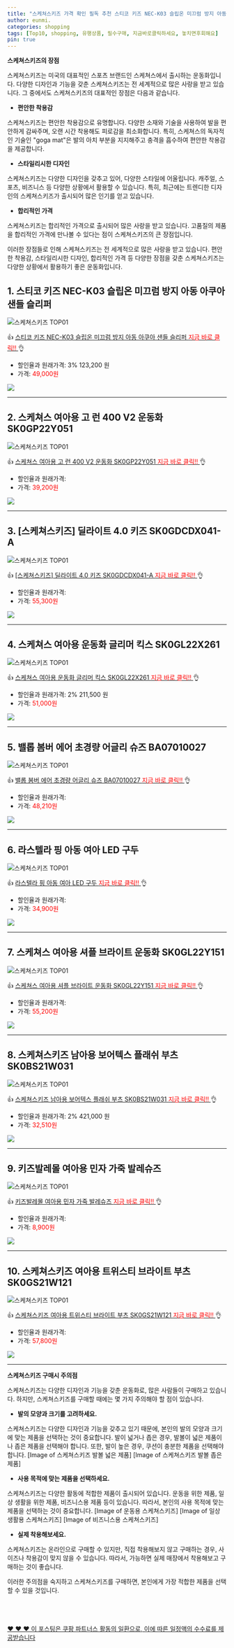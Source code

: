 ```yaml
---
title: "스케쳐스키즈 가격 확인 필독 추천 스티코 키즈 NEC-K03 슬립온 미끄럼 방지 아동 아쿠아 샌들 슬리퍼 비교 장점 구매가이드"
author: eunmi.
categories: shopping
tags: [Top10, shopping, 유행상품, 필수구매, 지금바로클릭하세요, 놓치면후회해요]
pin: true
---
```

**스케쳐스키즈의 장점**

스케쳐스키즈는 미국의 대표적인 스포츠 브랜드인 스케쳐스에서 출시하는 운동화입니다. 다양한 디자인과 기능을 갖춘 스케쳐스키즈는 전 세계적으로 많은 사랑을 받고 있습니다. 그 중에서도 스케쳐스키즈의 대표적인 장점은 다음과 같습니다.

* **편안한 착용감**

스케쳐스키즈는 편안한 착용감으로 유명합니다. 다양한 소재와 기술을 사용하여 발을 편안하게 감싸주며, 오랜 시간 착용해도 피로감을 최소화합니다. 특히, 스케쳐스의 독자적인 기술인 "goga mat"은 발의 아치 부분을 지지해주고 충격을 흡수하여 편안한 착용감을 제공합니다.

* **스타일리시한 디자인**

스케쳐스키즈는 다양한 디자인을 갖추고 있어, 다양한 스타일에 어울립니다. 캐주얼, 스포츠, 비즈니스 등 다양한 상황에서 활용할 수 있습니다. 특히, 최근에는 트렌디한 디자인의 스케쳐스키즈가 출시되어 많은 인기를 얻고 있습니다.

* **합리적인 가격**

스케쳐스키즈는 합리적인 가격으로 출시되어 많은 사랑을 받고 있습니다. 고품질의 제품을 합리적인 가격에 만나볼 수 있다는 점이 스케쳐스키즈의 큰 장점입니다.

이러한 장점들로 인해 스케쳐스키즈는 전 세계적으로 많은 사랑을 받고 있습니다. 편안한 착용감, 스타일리시한 디자인, 합리적인 가격 등 다양한 장점을 갖춘 스케쳐스키즈는 다양한 상황에서 활용하기 좋은 운동화입니다.

   

## 1. 스티코 키즈 NEC-K03 슬립온 미끄럼 방지 아동 아쿠아 샌들 슬리퍼

![스케쳐스키즈 TOP01](https://thumbnail9.coupangcdn.com/thumbnails/remote/230x230ex/image/vendor_inventory/bf3c/3d133973b88a81c5c4ab7582b94bf138f113012259799d642a6124a0d9e5.jpg)


👍 [스티코 키즈 NEC-K03 슬립온 미끄럼 방지 아동 아쿠아 샌들 슬리퍼 <font color=red> 지금 바로 클릭!! </font> ](https://link.coupang.com/re/AFFSDP?lptag=AF3617701&subid=GithubCoopas&pageKey=6919619343&traceid=V0-153&itemId=16704719702&vendorItemId=83887173953) 👌 


- 할인율과 원래가격: 3%  123,200   원
- 가격: <span style='color:red'>49,000원</span>

[![](/discount_price.png)](https://link.coupang.com/re/AFFSDP?lptag=AF3617701&subid=GithubCoopas&pageKey=6919619343&traceid=V0-153&itemId=16704719702&vendorItemId=83887173953)

---


   

## 2. 스케쳐스 여아용 고 런 400 V2 운동화 SK0GP22Y051

![스케쳐스키즈 TOP01](https://thumbnail10.coupangcdn.com/thumbnails/remote/230x230ex/image/rs_quotation_api/ulefmd6c/13cc5a3baca649909ed3a878b493e577.JPG)


👍 [스케쳐스 여아용 고 런 400 V2 운동화 SK0GP22Y051 <font color=red> 지금 바로 클릭!! </font> ](https://link.coupang.com/re/AFFSDP?lptag=AF3617701&subid=GithubCoopas&pageKey=7167092023&traceid=V0-153&itemId=18048370708&vendorItemId=85202519422) 👌 


- 할인율과 원래가격: 
- 가격: <span style='color:red'>39,200원</span>

[![](/discount_price.png)](https://link.coupang.com/re/AFFSDP?lptag=AF3617701&subid=GithubCoopas&pageKey=7167092023&traceid=V0-153&itemId=18048370708&vendorItemId=85202519422)

---


   

## 3. [스케쳐스키즈] 딜라이트 4.0 키즈 SK0GDCDX041-A

![스케쳐스키즈 TOP01](https://thumbnail8.coupangcdn.com/thumbnails/remote/230x230ex/image/vendor_inventory/4051/061a4c7c91423a7e27387dffb0bed6b4f47e904c7973aabad6730e6f7778.jpg)


👍 [[스케쳐스키즈] 딜라이트 4.0 키즈 SK0GDCDX041-A <font color=red> 지금 바로 클릭!! </font> ](https://link.coupang.com/re/AFFSDP?lptag=AF3617701&subid=GithubCoopas&pageKey=7222858884&traceid=V0-153&itemId=18308689750&vendorItemId=87658749120) 👌 


- 할인율과 원래가격: 
- 가격: <span style='color:red'>55,300원</span>

[![](/discount_price.png)](https://link.coupang.com/re/AFFSDP?lptag=AF3617701&subid=GithubCoopas&pageKey=7222858884&traceid=V0-153&itemId=18308689750&vendorItemId=87658749120)

---


   

## 4. 스케쳐스 여아용 운동화 글리머 킥스 SK0GL22X261

![스케쳐스키즈 TOP01](https://thumbnail7.coupangcdn.com/thumbnails/remote/230x230ex/image/rs_quotation_api/gibc8v1s/af89b97fb7344d2899b39c09f27f8a33.JPG)


👍 [스케쳐스 여아용 운동화 글리머 킥스 SK0GL22X261 <font color=red> 지금 바로 클릭!! </font> ](https://link.coupang.com/re/AFFSDP?lptag=AF3617701&subid=GithubCoopas&pageKey=5172378408&traceid=V0-153&itemId=7139084554&vendorItemId=74367242147) 👌 


- 할인율과 원래가격: 2%  211,500   원
- 가격: <span style='color:red'>51,000원</span>

[![](/discount_price.png)](https://link.coupang.com/re/AFFSDP?lptag=AF3617701&subid=GithubCoopas&pageKey=5172378408&traceid=V0-153&itemId=7139084554&vendorItemId=74367242147)

---


   

## 5. 밸롭 봄버 에어 초경량 어글리 슈즈 BA07010027

![스케쳐스키즈 TOP01](https://thumbnail8.coupangcdn.com/thumbnails/remote/230x230ex/image/retail/images/1740803211770172-171bd7e1-105c-4011-ae9a-19fc5e88be68.jpg)


👍 [밸롭 봄버 에어 초경량 어글리 슈즈 BA07010027 <font color=red> 지금 바로 클릭!! </font> ](https://link.coupang.com/re/AFFSDP?lptag=AF3617701&subid=GithubCoopas&pageKey=1987806335&traceid=V0-153&itemId=3382110567&vendorItemId=71368762823) 👌 


- 할인율과 원래가격: 
- 가격: <span style='color:red'>48,210원</span>

[![](/discount_price.png)](https://link.coupang.com/re/AFFSDP?lptag=AF3617701&subid=GithubCoopas&pageKey=1987806335&traceid=V0-153&itemId=3382110567&vendorItemId=71368762823)

---


   

## 6. 라스텔라 핑 아동 여아 LED 구두

![스케쳐스키즈 TOP01](https://thumbnail8.coupangcdn.com/thumbnails/remote/230x230ex/image/vendor_inventory/eed0/a636203484b537e147f60c871f4c927e32c50d87cb30d399b67647f7e6b3.jpg)


👍 [라스텔라 핑 아동 여아 LED 구두 <font color=red> 지금 바로 클릭!! </font> ](https://link.coupang.com/re/AFFSDP?lptag=AF3617701&subid=GithubCoopas&pageKey=7151409540&traceid=V0-153&itemId=17979964660&vendorItemId=85136829754) 👌 


- 할인율과 원래가격: 
- 가격: <span style='color:red'>34,900원</span>

[![](/discount_price.png)](https://link.coupang.com/re/AFFSDP?lptag=AF3617701&subid=GithubCoopas&pageKey=7151409540&traceid=V0-153&itemId=17979964660&vendorItemId=85136829754)

---


   

## 7. 스케쳐스 여아용 셔플 브라이트 운동화 SK0GL22Y151

![스케쳐스키즈 TOP01](https://thumbnail7.coupangcdn.com/thumbnails/remote/230x230ex/image/rs_quotation_api/8grt3bio/4bcb4ce68fab4a109a70aa9487e1c0ec.jpg)


👍 [스케쳐스 여아용 셔플 브라이트 운동화 SK0GL22Y151 <font color=red> 지금 바로 클릭!! </font> ](https://link.coupang.com/re/AFFSDP?lptag=AF3617701&subid=GithubCoopas&pageKey=7156024516&traceid=V0-153&itemId=18000442784&vendorItemId=85156564954) 👌 


- 할인율과 원래가격: 
- 가격: <span style='color:red'>55,200원</span>

[![](/discount_price.png)](https://link.coupang.com/re/AFFSDP?lptag=AF3617701&subid=GithubCoopas&pageKey=7156024516&traceid=V0-153&itemId=18000442784&vendorItemId=85156564954)

---


   

## 8. 스케쳐스키즈 남아용 보어텍스 플래쉬 부츠 SK0BS21W031

![스케쳐스키즈 TOP01](https://thumbnail9.coupangcdn.com/thumbnails/remote/230x230ex/image/retail/images/6585477760651389-192daff3-dcf5-4372-827e-fad67d78fdd1.jpg)


👍 [스케쳐스키즈 남아용 보어텍스 플래쉬 부츠 SK0BS21W031 <font color=red> 지금 바로 클릭!! </font> ](https://link.coupang.com/re/AFFSDP?lptag=AF3617701&subid=GithubCoopas&pageKey=6101360257&traceid=V0-153&itemId=11436059465&vendorItemId=78711573245) 👌 


- 할인율과 원래가격: 2%  421,000   원
- 가격: <span style='color:red'>32,510원</span>

[![](/discount_price.png)](https://link.coupang.com/re/AFFSDP?lptag=AF3617701&subid=GithubCoopas&pageKey=6101360257&traceid=V0-153&itemId=11436059465&vendorItemId=78711573245)

---


   

## 9. 키즈발레몰 여아용 민자 가죽 발레슈즈

![스케쳐스키즈 TOP01](https://thumbnail8.coupangcdn.com/thumbnails/remote/230x230ex/image/retail/images/81297016891458-f6211877-5d4c-4c98-a99d-3700cf3ff75f.jpg)


👍 [키즈발레몰 여아용 민자 가죽 발레슈즈 <font color=red> 지금 바로 클릭!! </font> ](https://link.coupang.com/re/AFFSDP?lptag=AF3617701&subid=GithubCoopas&pageKey=38165173&traceid=V0-153&itemId=140710014&vendorItemId=3303780230) 👌 


- 할인율과 원래가격: 
- 가격: <span style='color:red'>8,900원</span>

[![](/discount_price.png)](https://link.coupang.com/re/AFFSDP?lptag=AF3617701&subid=GithubCoopas&pageKey=38165173&traceid=V0-153&itemId=140710014&vendorItemId=3303780230)

---


   

## 10. 스케쳐스키즈 여아용 트위스티 브라이트 부츠 SK0GS21W121

![스케쳐스키즈 TOP01](https://thumbnail7.coupangcdn.com/thumbnails/remote/230x230ex/image/vendor_inventory/204b/fd0c86527e89f33526a713af93c861e3b3b359cc6af81cab5b2b8cbe4011.JPEG)


👍 [스케쳐스키즈 여아용 트위스티 브라이트 부츠 SK0GS21W121 <font color=red> 지금 바로 클릭!! </font> ](https://link.coupang.com/re/AFFSDP?lptag=AF3617701&subid=GithubCoopas&pageKey=6143107439&traceid=V0-153&itemId=11800804981&vendorItemId=86703012422) 👌 


- 할인율과 원래가격: 
- 가격: <span style='color:red'>57,800원</span>

[![](/discount_price.png)](https://link.coupang.com/re/AFFSDP?lptag=AF3617701&subid=GithubCoopas&pageKey=6143107439&traceid=V0-153&itemId=11800804981&vendorItemId=86703012422)

---
**스케쳐스키즈 구매시 주의점**

스케쳐스키즈는 다양한 디자인과 기능을 갖춘 운동화로, 많은 사람들이 구매하고 있습니다. 하지만, 스케쳐스키즈를 구매할 때에는 몇 가지 주의해야 할 점이 있습니다.

* **발의 모양과 크기를 고려하세요.**

스케쳐스키즈는 다양한 디자인과 기능을 갖추고 있기 때문에, 본인의 발의 모양과 크기에 맞는 제품을 선택하는 것이 중요합니다. 발이 넓거나 좁은 경우, 발볼이 넓은 제품이나 좁은 제품을 선택해야 합니다. 또한, 발이 높은 경우, 쿠션이 충분한 제품을 선택해야 합니다.
[Image of 스케쳐스키즈 발볼 넓은 제품]
[Image of 스케쳐스키즈 발볼 좁은 제품]

* **사용 목적에 맞는 제품을 선택하세요.**

스케쳐스키즈는 다양한 활동에 적합한 제품이 출시되어 있습니다. 운동을 위한 제품, 일상 생활을 위한 제품, 비즈니스용 제품 등이 있습니다. 따라서, 본인의 사용 목적에 맞는 제품을 선택하는 것이 중요합니다.
[Image of 운동용 스케쳐스키즈]
[Image of 일상 생활용 스케쳐스키즈]
[Image of 비즈니스용 스케쳐스키즈]

* **실제 착용해보세요.**

스케쳐스키즈는 온라인으로 구매할 수 있지만, 직접 착용해보지 않고 구매하는 경우, 사이즈나 착용감이 맞지 않을 수 있습니다. 따라서, 가능하면 실제 매장에서 착용해보고 구매하는 것이 좋습니다.

이러한 주의점을 숙지하고 스케쳐스키즈를 구매하면, 본인에게 가장 적합한 제품을 선택할 수 있을 것입니다.<br><br><br><br><br> [ ❤ ❤ ❤ 이 포스팅은 쿠팡 파트너스 활동의 일환으로, 이에 따른 일정액의 수수료를 제공받습니다](https://link.coupang.com/a/bcEFyh)